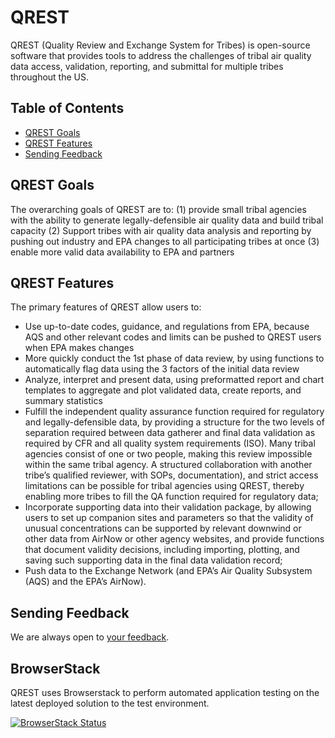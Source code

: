 # QREST

QREST (Quality Review and Exchange System for Tribes) is open-source software that provides tools to address the challenges of tribal air quality data access, validation, reporting, and submittal for multiple tribes throughout the US.

## Table of Contents

- [QREST Goals](#qrest-goals)
- [QREST Features](#qrest-features)
- [Sending Feedback](#sending-feedback)



## QREST Goals

The overarching goals of QREST are to:
(1) provide small tribal agencies with the ability to generate legally-defensible air quality data and build tribal capacity
(2) Support tribes with air quality data analysis and reporting by pushing out industry and EPA changes to all participating tribes at once 
(3) enable more valid data availability to EPA and partners

## QREST Features

The primary features of QREST allow users to:
- Use up-to-date codes, guidance, and regulations from EPA, because AQS and other relevant codes and limits can be pushed to QREST users when EPA makes changes
- More quickly conduct the 1st phase of data review, by using functions to automatically flag data using the 3 factors of the initial data review
- Analyze, interpret and present data, using preformatted report and chart templates to aggregate and plot validated data, create reports, and summary statistics
- Fulfill the independent quality assurance function required for regulatory and legally-defensible data, by providing a structure for the two levels of separation required between data gatherer and final data validation as required by CFR and all quality system requirements (ISO). Many tribal agencies consist of one or two people, making this review impossible within the same tribal agency. A structured collaboration with another tribe’s qualified reviewer, with SOPs, documentation), and strict access limitations can be possible for tribal agencies using QREST, thereby enabling more tribes to fill the QA function required for regulatory data;
- Incorporate supporting data into their validation package, by allowing users to set up companion sites and parameters so that the validity of unusual concentrations can be supported by relevant downwind or other data from AirNow or other agency websites, and provide functions that document validity decisions, including importing, plotting, and saving such supporting data in the final data validation record;
- Push data to the Exchange Network (and EPA’s Air Quality Subsystem (AQS) and the EPA’s AirNow).

## Sending Feedback

We are always open to [your feedback](https://github.com/open-environment/QREST/issues).

## BrowserStack
QREST uses Browserstack to perform automated application testing on the latest deployed solution to the test environment.

[![BrowserStack Status](https://automate.browserstack.com/badge.svg?badge_key=Sm5jWFJqcDVkZEZMUE9WVUw2TzJ5cTBYS1FHZVRrRWFvNDVPOUdLSERtRT0tLW0zeC9jS1NML3plV0s2MmpsOWg5RGc9PQ==--c20c975e4629edd13e4548bed839e172bd1a8238)](https://automate.browserstack.com/public-build/Sm5jWFJqcDVkZEZMUE9WVUw2TzJ5cTBYS1FHZVRrRWFvNDVPOUdLSERtRT0tLW0zeC9jS1NML3plV0s2MmpsOWg5RGc9PQ==--c20c975e4629edd13e4548bed839e172bd1a8238)
